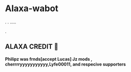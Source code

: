 # Alaxa-wabot

.
.
.....










.






## ALAXA CREDIT 🏁
#### Philipz was frnds[accept Lucas] Jz mods , cherrrryyyyyyyyyyy,Lyfe00011, and respecive supporters
